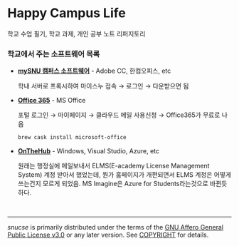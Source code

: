 Happy Campus Life
========
학교 수업 필기, 학교 과제, 개인 공부 노트 리퍼지토리

### 학교에서 주는 소프트웨어 목록
*   **[mySNU 캠퍼스 소프트웨어]** - Adobe CC, 한컴오피스, etc

    학내 서버로 프록시하여 마이스누 접속 &rarr; 로그인 &rarr; 다운받으면 됨

*   **[Office 365]** - MS Office

    포털 로그인 &rarr; 마이페이지 &rarr; 클라우드 메일 사용신청 &rarr;
    Office365가 무료로 나옴

    ```bash
    brew cask install microsoft-office
    ```

*   **[OnTheHub]** - Windows, Visual Studio, Azure, etc

    원래는 행정실에 메일보내서 ELMS(E-academy License Management System) 계정 받아서 했었는데, 뭔가 홈페이지가 개편되면서 ELMS 계정은 어떻게 쓰는건지 모르게 되었음. MS Imagine은 Azure for Students라는것으로 바뀐듯 하다.

<br>

--------

*snucse* is primarily distributed under the terms of the [GNU Affero General
Public License v3.0] or any later version. See [COPYRIGHT] for details.

[mySNU 캠퍼스 소프트웨어]: http://board.snu.ac.kr/apiboard/574
[Office 365]: http://my.snu.ac.kr/mysnu/
[OnTheHub]: https://snu.onthehub.com/WebStore/ProductsByMajorVersionList.aspx
[GNU Affero General Public License v3.0]: LICENSE
[COPYRIGHT]: COPYRIGHT
